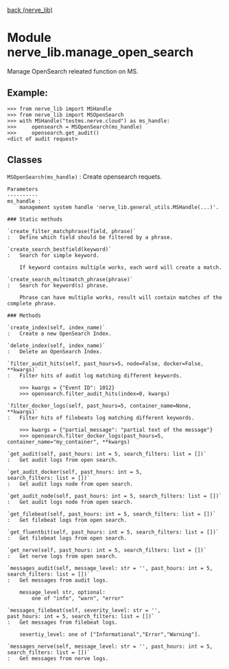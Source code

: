 [back (nerve_lib)](./index.md)

Module nerve_lib.manage_open_search
===================================
Manage OpenSearch releated function on MS.

Example:
-------
    >>> from nerve_lib import MSHandle
    >>> from nerve_lib import MSOpenSearch
    >>> with MSHandle("testms.nerve.cloud") as ms_handle:
    >>>     opensearch = MSOpenSearch(ms_handle)
    >>>     opensearch.get_audit()
    <dict of audit request>

Classes
-------

`MSOpenSearch(ms_handle)`
:   Create opensearch requets.
    
    Parameters
    ----------
    ms_handle :
        management system handle 'nerve_lib.general_utils.MSHandle(...)'.

    ### Static methods

    `create_filter_matchphrase(field, phrase)`
    :   Define which field should be filtered by a phrase.

    `create_search_bestfield(keyword)`
    :   Search for simple keyword.
        
        If keyword contains multiple works, each word will create a match.

    `create_search_multimatch_phrase(phrase)`
    :   Search for keyword(s) phrase.
        
        Phrase can have multiple works, result will contain matches of the complete phrase.

    ### Methods

    `create_index(self, index_name)`
    :   Create a new OpenSearch Index.

    `delete_index(self, index_name)`
    :   Delete an OpenSearch Index.

    `filter_audit_hits(self, past_hours=5, node=False, docker=False, **kwargs)`
    :   Filter hits of audit log matching different keywords.
        
        >>> kwargs = {"Event ID": 1012}
        >>> opensearch.filter_audit_hits(index=0, kwargs)

    `filter_docker_logs(self, past_hours=5, container_name=None, **kwargs)`
    :   Filter hits of filebeats log matching different keywords.
        
        >>> kwargs = {"partial_message": "partial text of the message"}
        >>> opensearch.filter_docker_logs(past_hours=5, container_name="my_container", **kwargs)

    `get_audit(self, past_hours: int = 5, search_filters: list = [])`
    :   Get audit logs from open search.

    `get_audit_docker(self, past_hours: int = 5, search_filters: list = [])`
    :   Get audit logs node from open search.

    `get_audit_node(self, past_hours: int = 5, search_filters: list = [])`
    :   Get audit logs node from open search.

    `get_filebeat(self, past_hours: int = 5, search_filters: list = [])`
    :   Get filebeat logs from open search.

    `get_fluentbit(self, past_hours: int = 5, search_filters: list = [])`
    :   Get filebeat logs from open search.

    `get_nerve(self, past_hours: int = 5, search_filters: list = [])`
    :   Get nerve logs from open search.

    `messages_audit(self, message_level: str = '', past_hours: int = 5, search_filters: list = [])`
    :   Get messages from audit logs.
        
        message_level str, optional:
            one of "info", "warn", "error"

    `messages_filebeat(self, severity_level: str = '', past_hours: int = 5, search_filters: list = [])`
    :   Get messages from filebeat logs.
        
        severtiy_level: one of ["Informational","Error","Warning"].

    `messages_nerve(self, message_level: str = '', past_hours: int = 5, search_filters: list = [])`
    :   Get messages from nerve logs.